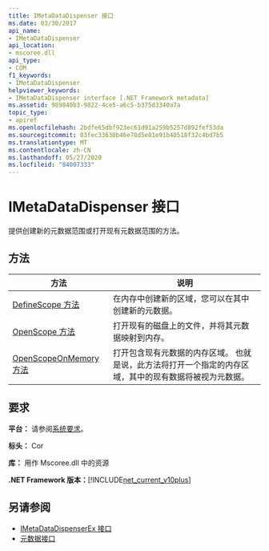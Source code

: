 ```yaml
---
title: IMetaDataDispenser 接口
ms.date: 03/30/2017
api_name:
- IMetaDataDispenser
api_location:
- mscoree.dll
api_type:
- COM
f1_keywords:
- IMetaDataDispenser
helpviewer_keywords:
- IMetaDataDispenser interface [.NET Framework metadata]
ms.assetid: 989840b3-9822-4ce5-a6c5-b375d3340a7a
topic_type:
- apiref
ms.openlocfilehash: 2bdfe65dbf923ec61d91a259b5257d892fef53da
ms.sourcegitcommit: 03fec33630b46e78d5e81e91b40518f32c4bd7b5
ms.translationtype: MT
ms.contentlocale: zh-CN
ms.lasthandoff: 05/27/2020
ms.locfileid: "84007333"
---
```

# <a name="imetadatadispenser-interface"></a>IMetaDataDispenser 接口
提供创建新的元数据范围或打开现有元数据范围的方法。  
  
## <a name="methods"></a>方法  
  
|方法|说明|  
|------------|-----------------|  
|[DefineScope 方法](imetadatadispenser-definescope-method.md)|在内存中创建新的区域，您可以在其中创建新的元数据。|  
|[OpenScope 方法](imetadatadispenser-openscope-method.md)|打开现有的磁盘上的文件，并将其元数据映射到内存。|  
|[OpenScopeOnMemory 方法](imetadatadispenser-openscopeonmemory-method.md)|打开包含现有元数据的内存区域。 也就是说，此方法将打开一个指定的内存区域，其中的现有数据将被视为元数据。|  
  
## <a name="requirements"></a>要求  
 **平台：** 请参阅[系统要求](../../get-started/system-requirements.md)。  
  
 **标头：** Cor  
  
 **库：** 用作 Mscoree.dll 中的资源  
  
 **.NET Framework 版本：**[!INCLUDE[net_current_v10plus](../../../../includes/net-current-v10plus-md.md)]  
  
## <a name="see-also"></a>另请参阅

- [IMetaDataDispenserEx 接口](imetadatadispenserex-interface.md)
- [元数据接口](metadata-interfaces.md)
